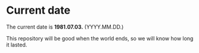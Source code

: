 # Current date

The current date is **1981.07.03.** (YYYY.MM.DD.)

This repository will be good when the world ends, so we will know how long it lasted.